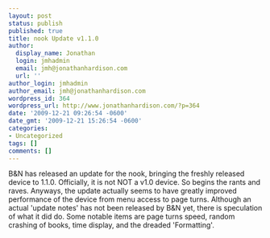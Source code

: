 ```yaml
---
layout: post
status: publish
published: true
title: nook Update v1.1.0
author:
  display_name: Jonathan
  login: jmhadmin
  email: jmh@jonathanhardison.com
  url: ''
author_login: jmhadmin
author_email: jmh@jonathanhardison.com
wordpress_id: 364
wordpress_url: http://www.jonathanhardison.com/?p=364
date: '2009-12-21 09:26:54 -0600'
date_gmt: '2009-12-21 15:26:54 -0600'
categories:
- Uncategorized
tags: []
comments: []
---
```

B&N has released an update for the nook, bringing the freshly released device to 1.1.0. Officially, it is not NOT a v1.0 device. So begins the rants and raves.
Anyways, the update actually seems to have greatly improved performance of the device from menu access to page turns. Although an actual 'update notes' has not been released by B&N yet, there is speculation of what it did do.
Some notable items are page turns speed, random crashing of books, time display, and the dreaded 'Formatting'.
